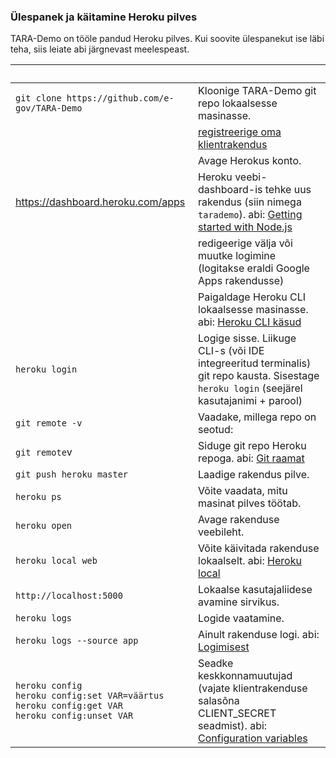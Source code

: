 ### Ülespanek ja käitamine Heroku pilves

TARA-Demo on tööle pandud Heroku pilves. Kui soovite ülespanekut ise läbi teha, siis leiate abi järgnevast meelespeast. 

&nbsp; | &nbsp; 
--|--
`git clone https://github.com/e-gov/TARA-Demo` | Kloonige TARA-Demo git repo lokaalsesse masinasse.
&nbsp; | [registreerige oma klientrakendus](docs/Registreerimine.md)
&nbsp; | Avage Herokus konto.
 https://dashboard.heroku.com/apps | Heroku veebi-dashboard-is  tehke uus rakendus (siin nimega `tarademo`). abi: [Getting started with Node.js](https://devcenter.heroku.com/articles/getting-started-with-nodejs)
&nbsp; | redigeerige välja või muutke logimine (logitakse eraldi Google Apps rakendusse)
&nbsp; | Paigaldage Heroku CLI lokaalsesse masinasse. abi: [Heroku CLI käsud](https://devcenter.heroku.com/articles/using-the-cli)
`heroku login` | Logige sisse. Liikuge CLI-s (või IDE integreeritud terminalis) git repo kausta. Sisestage `heroku login` (seejärel kasutajanimi + parool)
`git remote -v` | Vaadake, millega repo on seotud: 
`git remote`v| Siduge git repo Heroku repoga. abi: [Git raamat](https://git-scm.com/book/en/v2/Git-Basics-Working-with-Remotes)
`git push heroku master` | Laadige rakendus pilve.
`heroku ps` | Võite vaadata, mitu masinat pilves töötab.
`heroku open` | Avage rakenduse veebileht. 
`heroku local web` | Võite käivitada rakenduse lokaalselt. abi: [Heroku local](https://devcenter.heroku.com/articles/heroku-local)
`http://localhost:5000` | Lokaalse kasutajaliidese avamine sirvikus.
`heroku logs` | Logide vaatamine. 
`heroku logs --source app` | Ainult rakenduse logi. abi: [Logimisest](https://devcenter.heroku.com/articles/logging) 
`heroku config`<br> `heroku config:set VAR=väärtus`<br> `heroku config:get VAR`<br> `heroku config:unset VAR`<br> | Seadke keskkonnamuutujad (vajate klientrakenduse salasõna CLIENT_SECRET seadmist). abi: [Configuration variables](https://devcenter.heroku.com/articles/getting-started-with-nodejs#define-config-vars) 
